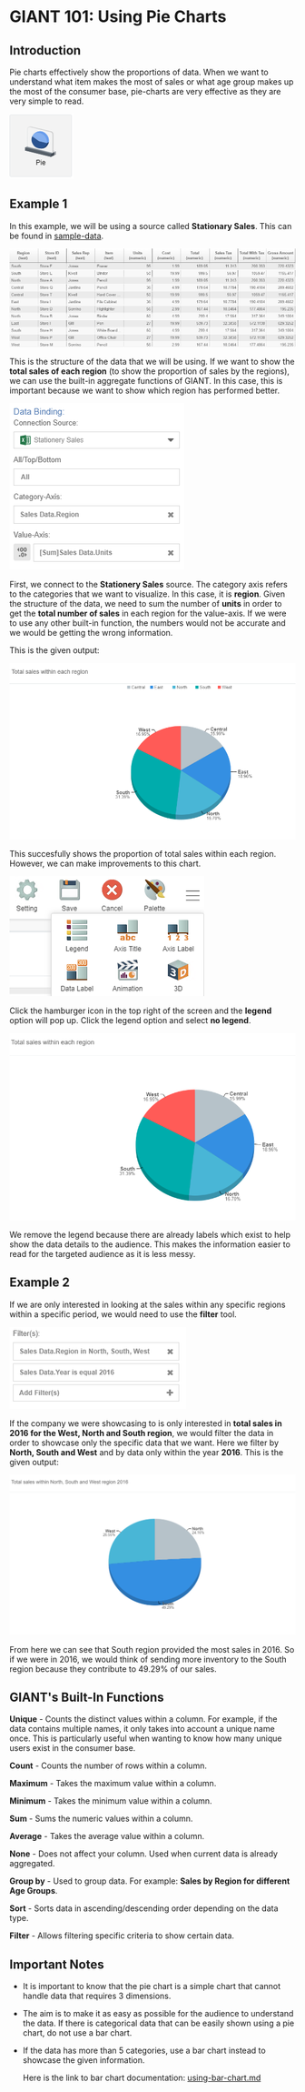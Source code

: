 # GIANT 101: Using Pie Charts

## Introduction
Pie charts effectively show the proportions of data. When we want to understand what item makes the most of sales or what age group makes up the most of the consumer base, pie-charts are very effective as they are very simple to read.

![pieicon](images/giant-101-piechart/pie.PNG)

## Example 1 

In this example, we will be using a source called **Stationary Sales**. This can be found in [sample-data](sample-data/giant-101).

![data](images/giant-101-piechart/data-structure.PNG)

This is the structure of the data that we will be using. If we want to show the **total sales of each region** (to show the proportion of sales by the regions), we can use the built-in aggregate functions of GIANT. In this case, this is important because we want to show which region has performed better.

![data-binding](images/giant-101-piechart/data-bind.PNG)

First, we connect to the **Stationery Sales** source. The category axis refers to the categories that we want to visualize. In this case, it is **region**. Given the structure of the data, we need to sum the number of **units** in order to get the **total number of sales** in each region for the value-axis. If we were to use any other built-in function, the numbers would not be accurate and we would be getting the wrong information. 

This is the given output:

![pie-chart](images/giant-101-piechart/pie-chart.PNG)

This succesfully shows the proportion of total sales within each region. However, we can make improvements to this chart.

![example2](images/giant-101-linechart/legend.PNG)

Click the hamburger icon in the top right of the screen and the **legend** option will pop up. Click the legend option and select **no legend**. 

![pie-chart2](images/giant-101-piechart/pie-chart-improved.PNG)

We remove the legend because there are already labels which exist to help show the data details to the audience. This makes the information easier to read for the targeted audience as it is less messy.

## Example 2

If we are only interested in looking at the sales within any specific regions within a specific period, we would need to use the **filter** tool.

![pie-chart2](images/giant-101-piechart/pie-chart-filter.PNG)

If the company we were showcasing to is only interested in **total sales in 2016 for the West, North and South region**, we would filter the data in order to showcase only the specific data that we want. Here we filter by **North, South and West** and by data only within the year **2016**. This is the given output:

![pie-chart2](images/giant-101-piechart/pie-chart-filter-d.PNG)

From here we can see that South region provided the most sales in 2016. So if we were in 2016, we would think of sending more inventory to the South region because they contribute to 49.29% of our sales.

## GIANT's Built-In Functions

**Unique** - Counts the distinct values within a column. For example, if the data contains multiple names, it only takes into account a unique name once. This is particularly useful when wanting to know how many unique users exist in the consumer base.

**Count** - Counts the number of rows within a column.

**Maximum** - Takes the maximum value within a column.

**Minimum** - Takes the minimum value within a column.

**Sum** - Sums the numeric values within a column.

**Average** - Takes the average value within a column.

**None** - Does not affect your column. Used when current data is already aggregated.

**Group by** - Used to group data. For example: **Sales by Region for different Age Groups**.

**Sort** - Sorts data in ascending/descending order depending on the data type.

**Filter** - Allows filtering specific criteria to show certain data.

## Important Notes

- It is important to know that the pie chart is a simple chart that cannot handle data that requires 3 dimensions. 

- The aim is to make it as easy as possible for the audience to understand the data. If there is categorical data that can be easily shown using a pie chart, do not use a bar chart.

- If the data has more than 5 categories, use a bar chart instead to showcase the given information.

    Here is the link to  bar chart documentation:
    [using-bar-chart.md](using-bar-chart.md)
